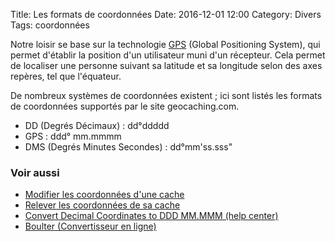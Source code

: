 Title: Les formats de coordonnées
Date: 2016-12-01 12:00
Category: Divers
Tags: coordonnées

Notre loisir se base sur la technologie
[GPS](https://fr.wikipedia.org/wiki/Global_Positioning_System) (Global
Positioning System), qui permet d'établir la position d'un utilisateur muni d'un
récepteur. Cela permet de localiser une personne suivant sa latitude et sa
longitude selon des axes repères, tel que l'équateur.


De nombreux systèmes de coordonnées existent ; ici sont listés les formats de
coordonnées supportés par le site geocaching.com.

- DD (Degrés Décimaux) : dd°ddddd
- GPS : ddd° mm.mmmm
- DMS (Degrés Minutes Secondes) : dd°mm'ss.sss"

### Voir aussi
* [Modifier les coordonnées d'une cache]({filename}/edit_coordinates.md)
* [Relever les coordonnées de sa cache]({filename}/get_coordinates.md)
* [Convert Decimal Coordinates to DDD MM.MMM (help
  center)](http://support.groundspeak.com/index.php?pg=kb.page&id=207)
* [Boulter (Convertisseur en ligne)](http://boulter.com/gps/)
